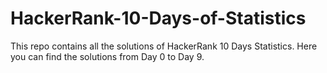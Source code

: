 # HackerRank-10-Days-of-Statistics
This repo contains all the solutions of HackerRank 10 Days Statistics. Here you can find the solutions from Day 0 to Day 9.

